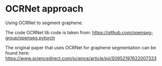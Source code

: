 # OCRNet approach

Using OCRNet to segment graphene. 

The code OCRNet lib code is taken from: https://github.com/openseg-group/openseg.pytorch

The original paper that uses OCRNet for graphene segmentation can be found here: https://www.sciencedirect.com/science/article/pii/S0952197622007333
